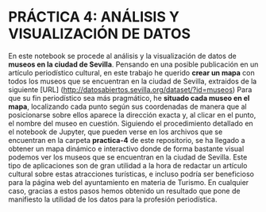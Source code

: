 # PRÁCTICA 4: ANÁLISIS Y VISUALIZACIÓN DE DATOS 

En este notebook se procede al análisis y la visualización de datos de **museos en la ciudad de Sevilla**. 
Pensando en una posible publicación en un artículo periodístico cultural, en este trabajo he querido **crear un mapa** con todos los museos que se encuentran en la ciudad de Sevilla, extraidos de la siguiente [URL] (http://datosabiertos.sevilla.org/dataset/?id=museos)
Para que su fin periodístico sea más pragmático, he **situado cada museo en el mapa**, localizando cada punto según sus coordenadas de manera que al posicionarse sobre ellos aparece la dirección exacta y, al clicar en el punto, el nombre del museo en cuestión. 
Siguiendo el procedimiento detallado en el notebook de Jupyter, que pueden verse en los archivos que se encuentran en la carpeta **practica-4** de este repositorio, se ha llegado a obtener un mapa dinámico e interactivo donde de forma bastante visual podemos ver los museos que se encuentran en la ciudad de Sevilla.
Este tipo de aplicaciones son de gran utilidad a la hora de redactar un artículo cultural sobre estas atracciones turísticas, e incluso podría ser beneficioso para la página web del ayuntamiento en materia de Turismo. 
En cualquier caso, gracias a estos pasos hemos obtenido un resultado que pone de manifiesto la utilidad de los datos para la profesión periodística.
